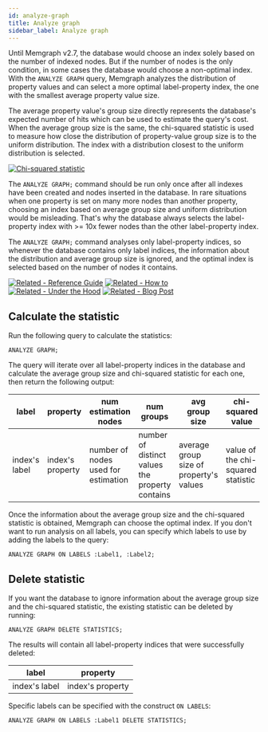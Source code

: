 ```yaml
---
id: analyze-graph
title: Analyze graph
sidebar_label: Analyze graph
---
```


Until Memgraph v2.7, the database would choose an index solely based on the number of indexed nodes. But if the number of nodes is the only condition, in some cases the database would choose a non-optimal index. With the `ANALYZE GRAPH` query, Memgraph analyzes the distribution of property values and can select a more optimal label-property index, the one with the smallest average property value size. 

The average property value's group size directly represents the database's expected number of hits which can be used to estimate the query's cost. When the average group size is the same, the chi-squared statistic is used to measure how close the distribution of property-value group size is to the uniform distribution. The index with a distribution closest to the uniform distribution is selected.


<a href="https://latex.codecogs.com/gif.image?\dpi{110}\chi^2&space;=&space;\sum_{i}\frac{(E_i-O_i)^2}{E_i}" target="_blank"><img src="https://latex.codecogs.com/gif.image?\dpi{110}\chi^2&space;=&space;\sum_{i}\frac{(E_i-O_i)^2}{E_i}" title="Chi-squared statistic" /></a>


The `ANALYZE GRAPH;` command should be run only once after all indexes have been created and nodes inserted in the database. In rare situations when one property is set on many more nodes than another property, choosing an index based on average group size and uniform distribution would be misleading. That's why the database always selects the label-property index with >= 10x fewer nodes than the other label-property index.

The `ANALYZE GRAPH;` command analyses only label-property indices, so whenever the database contains only label indices, the information about the distribution and average group size is ignored, and the optimal index is selected based on the number of nodes it contains.

[![Related - Reference
Guide](https://img.shields.io/static/v1?label=Related&message=Reference%20Guide&color=yellow&style=for-the-badge)](/reference-guide/indexing.md)
[![Related - How
to](https://img.shields.io/static/v1?label=Related&message=How-to&color=blue&style=for-the-badge)](/how-to-guides/indexes.md)
[![Related - Under the
Hood](https://img.shields.io/static/v1?label=Related&message=Under%20the%20hood&color=orange&style=for-the-badge)](/under-the-hood/indexing.md)
[![Related - Blog
Post](https://img.shields.io/static/v1?label=Related&message=Blog%20post&color=9C59DB&style=for-the-badge)](https://memgraph.com/blog/implementing-data-replication)


## Calculate the statistic

Run the following query to calculate the statistics:

```cypher
ANALYZE GRAPH;
```

The query will iterate over all label-property indices in the database and calculate the average group size and chi-squared statistic for each one, then return the following output:

| label | property | num estimation nodes | num groups | avg group size | chi-squared value | 
| ----- | -------- | -------------------- | ---------- | -------------- | ----------------- |
| index's label | index's property | number of nodes used for estimation | number of distinct values the property contains | average group size of property's values | value of the chi-squared statistic |


Once the information about the average group size and the chi-squared statistic is obtained, Memgraph can choose the optimal index.
If you don't want to run analysis on all labels, you can specify which labels to use by adding the labels to the query:

```cypher
ANALYZE GRAPH ON LABELS :Label1, :Label2;
```

## Delete statistic

If you want the database to ignore information about the average group size and the chi-squared statistic, the existing statistic can be deleted by running:

```cypher
ANALYZE GRAPH DELETE STATISTICS;
```

The results will contain all label-property indices that were successfully deleted:

| label | property |
| ----- | -------- |
| index's label | index's property |

Specific labels can be specified with the construct `ON LABELS`:

```cypher
ANALYZE GRAPH ON LABELS :Label1 DELETE STATISTICS;
```